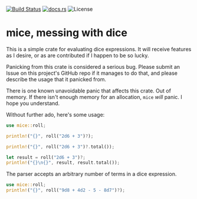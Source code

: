 [![Build Status](https://travis-ci.org/Monadic-Cat/mice.svg?branch=master)](https://travis-ci.org/Monadic-Cat/mice)
[![docs.rs](https://docs.rs/mice/badge.svg)](https://docs.rs/mice/)
![License](https://img.shields.io/crates/l/mice)

# mice, messing with dice

This is a simple crate for evaluating dice expressions.
It will receive features as I desire, or as are contributed
if I happen to be so lucky.

Panicking from this crate is considered a serious bug.
Please  submit an Issue on this project's GitHub repo
if it manages to do that, and please describe the usage
that it panicked from.

There is one known unavoidable panic that affects this crate.
Out of memory. If there isn't enough memory for an allocation,
`mice` *will* panic. I hope you understand.

Without further ado, here's some usage:

```rust
use mice::roll;

println!("{}", roll("2d6 + 3")?);

println!("{}", roll("2d6 + 3")?.total());

let result = roll("2d6 + 3")?;
println!("{}\n{}", result, result.total());
```

The parser accepts an arbitrary number of terms in a dice expression.
```rust
use mice::roll;
println!("{}", roll("9d8 + 4d2 - 5 - 8d7")?);
```
